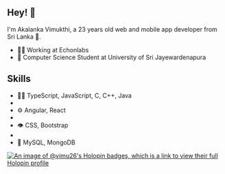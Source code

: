 ## Hey! 👋
I'm Akalanka Vimukthi, a 23 years old web and mobile app developer from Sri Lanka 🦔.

- 👨‍💻 Working at Echonlabs
- 🧭 Computer Science Student at University of Sri Jayewardenapura

## Skills

- 👨‍💻 TypeScript, JavaScript, C, C++, Java
- 
- ⚙️ Angular, React
- 
- 👁️ CSS, Bootstrap
- 
- 💽 MySQL, MongoDB


[![An image of @vimu26's Holopin badges, which is a link to view their full Holopin profile](https://holopin.me/vimu26)](https://holopin.io/@vimu26)
